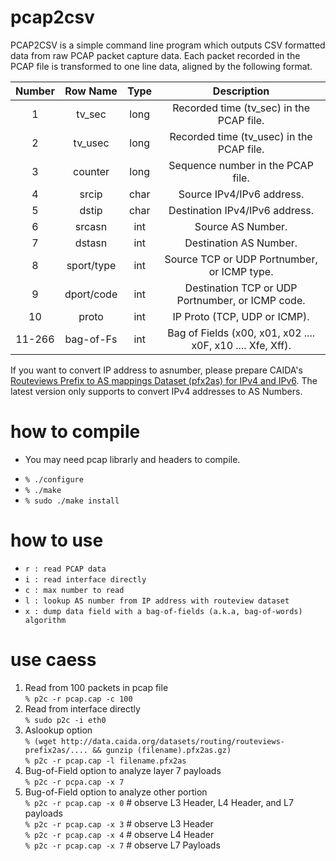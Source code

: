 # pcap2csv

PCAP2CSV is a simple command line program which outputs CSV formatted data from raw PCAP packet capture data. Each packet recorded in the PCAP file is transformed to one line data, aligned by the following format.

| Number | Row Name| Type     | Description|
|:------:|:-------:|:--------:|:-----------:|
|1       |tv_sec   |long      |Recorded time (tv_sec) in the PCAP file.|
|2       |tv_usec  |long      |Recorded time (tv_usec) in the PCAP file.|
|3       |counter  |long      |Sequence number in the PCAP file.|
|4       |srcip    |char      |Source IPv4/IPv6 address.|
|5       |dstip    |char      |Destination IPv4/IPv6 address.|
|6       |srcasn   |int       |Source AS Number.|
|7       |dstasn   |int       |Destination AS Number.|
|8       |sport/type |int       |Source TCP or UDP Portnumber, or ICMP type.|
|9       |dport/code |int       |Destination TCP or UDP Portnumber, or ICMP code.|
|10      |proto     |int       |IP Proto (TCP, UDP or ICMP).|
|11-266  |bag-of-Fs |int       |Bag of Fields (x00, x01, x02 .... x0F, x10 .... Xfe, Xff).|

If you want to convert IP address to asnumber, please prepare CAIDA's [Routeviews Prefix to AS mappings Dataset (pfx2as) for IPv4 and IPv6](https://www.caida.org/data/routing/routeviews-prefix2as.xml). The latest version only supports to convert IPv4 addresses to AS Numbers.

# how to compile
* You may need pcap librarly and headers to compile.
- `% ./configure`
- `% ./make`
- `% sudo ./make install`

# how to use
- `r : read PCAP data`
- `i : read interface directly`
- `c : max number to read`
- `l : lookup AS number from IP address with routeview dataset`
- `x : dump data field with a bag-of-fields (a.k.a, bag-of-words) algorithm`

# use caess 
 1. Read from 100 packets in pcap file  
 `% p2c -r pcap.cap -c 100`
 1. Read from interface directly  
 `% sudo p2c -i eth0`
 1. Aslookup option  
 `% (wget http://data.caida.org/datasets/routing/routeviews-prefix2as/.... && gunzip (filename).pfx2as.gz)`  
 `% p2c -r pcap.cap -l filename.pfx2as`
 1. Bug-of-Field option to analyze layer 7 payloads  
 `% p2c -r pcpa.cap -x 7`
 1. Bug-of-Field option to analyze other portion  
 `% p2c -r pcap.cap -x 0`  # observe L3 Header, L4 Header, and L7 payloads  
 `% p2c -r pcap.cap -x 3`  # observe L3 Header  
 `% p2c -r pcap.cap -x 4`  # observe L4 Header  
 `% p2c -r pcap.cap -x 7`  # observe L7 Payloads  
  
